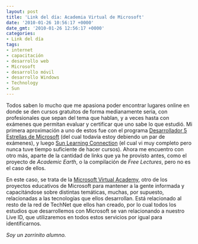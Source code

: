 ```yaml
---
layout: post
title: 'Link del día: Academia Virtual de Microsoft'
date: '2010-01-26 10:56:17 +0000'
date_gmt: '2010-01-26 12:56:17 +0000'
categories:
- Link del día
tags:
- internet
- capacitación
- desarrollo web
- Microsoft
- desarrollo móvil
- desarrollo Windows
- Technology
- Sun
---
```


Todos saben lo mucho que me apasiona poder encontrar lugares online en donde se den cursos gratuitos de forma medianamente seria, con profesionales que sepan del tema que hablan, y a veces hasta con exámenes que permitan evaluar y certificar que uno sabe lo que estudió. Mi primera aproximación a uno de estos fue con el programa [Desarrollador 5 Estrellas de Microsoft](http://www.mslatam.com/latam/msdn/comunidad/dce2005/) (del cual todavía estoy debiendo un par de exámenes), y luego [Sun Learning Connection](https://sunlearningconnection.skillport.com/) (el cual vi muy completo pero nunca tuve tiempo suficiente de hacer cursos). Ahora me encuentro con otro más, aparte de la cantidad de links que ya he provisto antes, como el proyecto de _Academic Earth_, o la compilación de _Free Lectures_, pero no es el caso de ellos.

En este caso, se trata de la [Microsoft Virtual Academy](http://www.mslatam.com/latam/technet/mva2/Home.aspx), otro de los proyectos educativos de Microsoft para mantener a la gente informada y capacitándose sobre distintas temáticas, muchas, por supuesto, relacionadas a las tecnologías que ellos desarrollan. Está relacionado al resto de la red de TechNet que ellos han creado, por lo cual todos los estudios que desarrollemos con Microsoft se van relacionando a nuestro Live ID, que utilizaremos en todos estos servicios por igual para identificarnos.

_Soy un zorrinito alumno._
